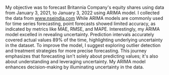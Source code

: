 My objective was to forecast Britannia Company's equity shares using data from January 3, 2021, to January 3, 2022 using ARIMA model. I collected the data from www.nseindia.com
While ARIMA models are commonly used for time series forecasting, point forecasts showed limited accuracy, as indicated by metrics like MAE, RMSE, and MAPE.
Interestingly, my ARIMA model excelled in revealing uncertainty. Prediction intervals accurately covered actual values 89% of the time, highlighting underlying uncertainty in the dataset.
To improve the model, I suggest exploring outlier detection and treatment strategies for more precise forecasting.
This journey emphasizes that forecasting isn't solely about predicting values; it's also about understanding and leveraging uncertainty.
My ARIMA model enhances decision-making by illuminating uncertainty in the data.
